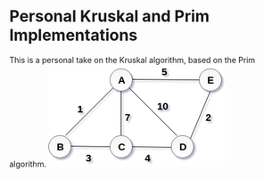 # Personal Kruskal and Prim Implementations

This is a personal take on the Kruskal algorithm, based on the Prim algorithm.
![alt text](https://github.com/andrei-voia/personal_kruskal_and_prim_implementations/blob/master/example.png "example")
